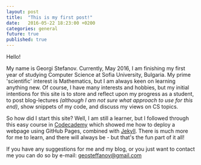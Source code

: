 ```yaml
---
layout: post
title:  "This is my first post!"
date:   2016-05-22 18:23:00 +0200
categories: general
future: true
published: true
---
```

Hello!

My name is Georgi Stefanov. Currently, May 2016, I am finishing my first year of studying Computer Science at Sofia
University, Bulgaria. My prime 'scientific' interest is Mathematics, but I am always keen on learning anything new.
Of course, I have many interests and hobbies, but my initial
intentions for this site is to store and reflect upon my progress as a student, to post blog-lectures _(although I am not sure what approach to use for this end)_, show snippets of my code, and discuss my views on CS topics.

So how did I start this site? Well, I am still a learner, but I followed through this easy course in [Codecademy][codecademy-webdeployment] which showed me how to deploy a webpage using GitHub Pages, combined with [Jekyll][jekyll-site]. There is much more for me to learn, and there will always be - but that's the fun part of it all!



If you have any suggestions for me and my blog, or you just want to contact me you can do so by e-mail: geosteffanov@gmail.com


[codecademy-webdeployment]: https://www.codecademy.com/en/courses/deploy-a-website
[jekyll-site]:   http://jekyllrb.com/